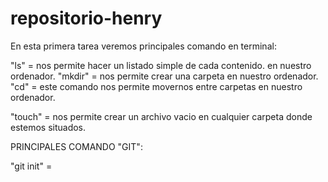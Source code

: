 # repositorio-henry

En esta primera tarea veremos principales comando en terminal:

"ls" = nos permite hacer un listado simple de cada contenido.
en nuestro ordenador.
"mkdir" = nos permite crear una carpeta en nuestro ordenador.
"cd" = este comando nos permite movernos entre carpetas
en nuestro ordenador.

"touch" = nos permite crear un archivo vacio en cualquier 
carpeta donde estemos situados.

PRINCIPALES COMANDO "GIT":

"git init" = 
